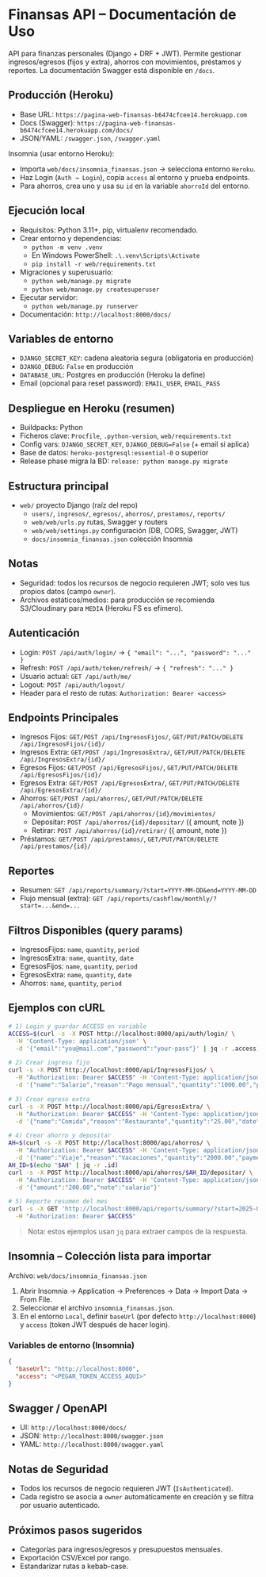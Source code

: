 # Finansas API – Documentación de Uso

API para finanzas personales (Django + DRF + JWT). Permite gestionar ingresos/egresos (fijos y extra), ahorros con movimientos, préstamos y reportes. La documentación Swagger está disponible en `/docs`.

## Producción (Heroku)

- Base URL: `https://pagina-web-finansas-b6474cfcee14.herokuapp.com`
- Docs (Swagger): `https://pagina-web-finansas-b6474cfcee14.herokuapp.com/docs/`
- JSON/YAML: `/swagger.json`, `/swagger.yaml`

Insomnia (usar entorno Heroku):
- Importa `web/docs/insomnia_finansas.json` → selecciona entorno `Heroku`.
- Haz Login (`Auth → Login`), copia `access` al entorno y prueba endpoints.
- Para ahorros, crea uno y usa su `id` en la variable `ahorroId` del entorno.

## Ejecución local

- Requisitos: Python 3.11+, pip, virtualenv recomendado.
- Crear entorno y dependencias:
  - `python -m venv .venv`
  - En Windows PowerShell: `.\.venv\Scripts\Activate`
  - `pip install -r web/requirements.txt`
- Migraciones y superusuario:
  - `python web/manage.py migrate`
  - `python web/manage.py createsuperuser`
- Ejecutar servidor:
  - `python web/manage.py runserver`
- Documentación: `http://localhost:8000/docs/`

## Variables de entorno

- `DJANGO_SECRET_KEY`: cadena aleatoria segura (obligatoria en producción)
- `DJANGO_DEBUG`: `False` en producción
- `DATABASE_URL`: Postgres en producción (Heroku la define)
- Email (opcional para reset password): `EMAIL_USER`, `EMAIL_PASS`

## Despliegue en Heroku (resumen)

- Buildpacks: Python
- Ficheros clave: `Procfile`, `.python-version`, `web/requirements.txt`
- Config vars: `DJANGO_SECRET_KEY`, `DJANGO_DEBUG=False` (+ email si aplica)
- Base de datos: `heroku-postgresql:essential-0` o superior
- Release phase migra la BD: `release: python manage.py migrate`

## Estructura principal

- `web/` proyecto Django (raíz del repo)
  - `users/`, `ingresos/`, `egresos/`, `ahorros/`, `prestamos/`, `reports/`
  - `web/web/urls.py` rutas, Swagger y routers
  - `web/web/settings.py` configuración (DB, CORS, Swagger, JWT)
  - `docs/insomnia_finansas.json` colección Insomnia

## Notas

- Seguridad: todos los recursos de negocio requieren JWT; solo ves tus propios datos (campo `owner`).
- Archivos estáticos/medios: para producción se recomienda S3/Cloudinary para `MEDIA` (Heroku FS es efímero).

## Autenticación

- Login: `POST /api/auth/login/`  -> `{ "email": "...", "password": "..." }`
- Refresh: `POST /api/auth/token/refresh/` -> `{ "refresh": "..." }`
- Usuario actual: `GET /api/auth/me/`
- Logout: `POST /api/auth/logout/`
- Header para el resto de rutas: `Authorization: Bearer <access>`

## Endpoints Principales

- Ingresos Fijos: `GET/POST /api/IngresosFijos/`, `GET/PUT/PATCH/DELETE /api/IngresosFijos/{id}/`
- Ingresos Extra: `GET/POST /api/IngresosExtra/`, `GET/PUT/PATCH/DELETE /api/IngresosExtra/{id}/`
- Egresos Fijos: `GET/POST /api/EgresosFijos/`, `GET/PUT/PATCH/DELETE /api/EgresosFijos/{id}/`
- Egresos Extra: `GET/POST /api/EgresosExtra/`, `GET/PUT/PATCH/DELETE /api/EgresosExtra/{id}/`
- Ahorros: `GET/POST /api/ahorros/`, `GET/PUT/PATCH/DELETE /api/ahorros/{id}/`
  - Movimientos: `GET/POST /api/ahorros/{id}/movimientos/`
  - Depositar: `POST /api/ahorros/{id}/depositar/` ({ amount, note })
  - Retirar: `POST /api/ahorros/{id}/retirar/` ({ amount, note })
- Préstamos: `GET/POST /api/prestamos/`, `GET/PUT/PATCH/DELETE /api/prestamos/{id}/`

## Reportes

- Resumen: `GET /api/reports/summary/?start=YYYY-MM-DD&end=YYYY-MM-DD`
- Flujo mensual (extra): `GET /api/reports/cashflow/monthly/?start=...&end=...`

## Filtros Disponibles (query params)

- IngresosFijos: `name`, `quantity`, `period`
- IngresosExtra: `name`, `quantity`, `date`
- EgresosFijos: `name`, `quantity`, `period`
- EgresosExtra: `name`, `quantity`, `date`
- Ahorros: `name`, `quantity`, `period`

## Ejemplos con cURL

```bash
# 1) Login y guardar ACCESS en variable
ACCESS=$(curl -s -X POST http://localhost:8000/api/auth/login/ \
  -H 'Content-Type: application/json' \
  -d '{"email":"you@mail.com","password":"your-pass"}' | jq -r .access)

# 2) Crear ingreso fijo
curl -s -X POST http://localhost:8000/api/IngresosFijos/ \
  -H "Authorization: Bearer $ACCESS" -H 'Content-Type: application/json' \
  -d '{"name":"Salario","reason":"Pago mensual","quantity":"1000.00","period":"Mensual"}'

# 3) Crear egreso extra
curl -s -X POST http://localhost:8000/api/EgresosExtra/ \
  -H "Authorization: Bearer $ACCESS" -H 'Content-Type: application/json' \
  -d '{"name":"Comida","reason":"Restaurante","quantity":"25.00","date":"2025-08-28"}'

# 4) Crear ahorro y depositar
AH=$(curl -s -X POST http://localhost:8000/api/ahorros/ \
  -H "Authorization: Bearer $ACCESS" -H 'Content-Type: application/json' \
  -d '{"name":"Viaje","reason":"Vacaciones","quantity":"2000.00","payment":"200.00","loan":false,"period":"Mensual","accrued":"0.00","missing":"2000.00"}')
AH_ID=$(echo "$AH" | jq -r .id)
curl -s -X POST http://localhost:8000/api/ahorros/$AH_ID/depositar/ \
  -H "Authorization: Bearer $ACCESS" -H 'Content-Type: application/json' \
  -d '{"amount":"200.00","note":"salario"}'

# 5) Reporte resumen del mes
curl -s -X GET 'http://localhost:8000/api/reports/summary/?start=2025-08-01&end=2025-08-31' \
  -H "Authorization: Bearer $ACCESS"
```

> Nota: estos ejemplos usan `jq` para extraer campos de la respuesta.

## Insomnia – Colección lista para importar

Archivo: `web/docs/insomnia_finansas.json`

1. Abrir Insomnia → Application → Preferences → Data → Import Data → From File.
2. Seleccionar el archivo `insomnia_finansas.json`.
3. En el entorno `Local`, definir `baseUrl` (por defecto `http://localhost:8000`) y `access` (token JWT después de hacer login).

### Variables de entorno (Insomnia)

```json
{
  "baseUrl": "http://localhost:8000",
  "access": "<PEGAR_TOKEN_ACCESS_AQUI>"
}
```

## Swagger / OpenAPI

- UI: `http://localhost:8000/docs/`
- JSON: `http://localhost:8000/swagger.json`
- YAML: `http://localhost:8000/swagger.yaml`

## Notas de Seguridad

- Todos los recursos de negocio requieren JWT (`IsAuthenticated`).
- Cada registro se asocia a `owner` automáticamente en creación y se filtra por usuario autenticado.

## Próximos pasos sugeridos

- Categorías para ingresos/egresos y presupuestos mensuales.
- Exportación CSV/Excel por rango.
- Estandarizar rutas a kebab-case.
